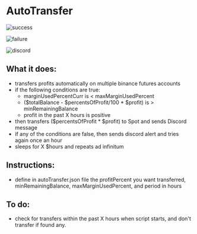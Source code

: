 # AutoTransfer

![success](https://i.imgur.com/spvFtax.png)

![failure](https://i.imgur.com/ebXHmw2.png)

![discord](https://i.imgur.com/GcAIelz.png)

## What it does:
- transfers profits automatically on multiple binance futures accounts
- if the following conditions are true:
  - marginUsedPercentCurr is < maxMarginUsedPercent
  - ($totalBalance - $percentsOfProfit/100 * $profit) is > minRemainingBalance
  - profit in the past X hours is positive
- then transfers ($percentsOfProfit * $profit) to Spot and sends Discord message
- if any of the conditions are false, then sends discord alert and tries again once an hour
- sleeps for X $hours and repeats ad infinitum

## Instructions:
- define in autoTransfer.json file the profitPercent you want transferred, minRemainingBalance, maxMarginUsedPercent, and period in hours

## To do:
- check for transfers within the past X hours when script starts, and don't transfer if found any.

